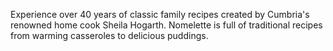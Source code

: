 Experience over 40 years of classic family recipes created by Cumbria's renowned home cook Sheila Hogarth. Nomelette is full of traditional recipes from warming casseroles to delicious puddings.
